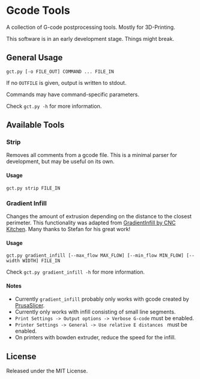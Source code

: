# Gcode Tools

A collection of G-code postprocessing tools. Mostly for 3D-Printing.

This software is in an early development stage. Things might break.

## General Usage

```
gct.py [-o FILE_OUT] COMMAND ... FILE_IN
```

If no `OUTFILE` is given, output is written to stdout.

Commands may have command-specific parameters.

Check `gct.py -h` for more information.

## Available Tools

### Strip

Removes all comments from a gcode file. This is a minimal parser for development, but may be useful on its own.

#### Usage

```
gct.py strip FILE_IN
```

### Gradient Infill

Changes the amount of extrusion depending on the distance to the closest perimeter. This functionality was adapted from [GradientInfill by CNC Kitchen](https://github.com/CNCKitchen/GradientInfill). Many thanks to Stefan for his great work!

#### Usage

```
gct.py gradient_infill [--max_flow MAX_FLOW] [--min_flow MIN_FLOW] [--width WIDTH] FILE_IN
```

Check `gct.py gradient_infill -h` for more information.

#### Notes

* Currently `gradient_infill` probably only works with gcode created by [PrusaSlicer](https://www.prusa3d.com/prusaslicer/).
* Currently only works with infill consisting of small line segments.
* `Print Settings -> Output options -> Verbose G-code` must be enabled.
* `Printer Settings -> General -> Use relative E distances ` must be enabled.
* On printers with bowden extruder, reduce the speed for the infill.

## License
Released under the MIT License.
